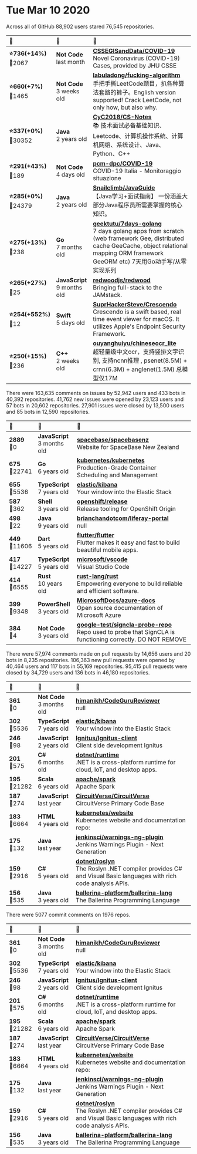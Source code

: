 # Tue Mar 10 2020

Across all of GitHub 88,902 users stared 
76,545 repositories. 

| :page_with_curl: | :calendar: | :page_with_curl: |
| :--- | :--- | :--- |
| **:star:736(+14%)**<br>:twisted_rightwards_arrows:2067 | **Not Code**<br>last month | **[CSSEGISandData/COVID-19](https://github.com/CSSEGISandData/COVID-19)**<br>Novel Coronavirus (COVID-19) Cases, provided by JHU CSSE |
| **:star:660(+7%)**<br>:twisted_rightwards_arrows:1465 | **Not Code**<br>3 weeks old | **[labuladong/fucking-algorithm](https://github.com/labuladong/fucking-algorithm)**<br>手把手撕LeetCode题目，扒各种算法套路的裤子。English version supported! Crack LeetCode, not only how, but also why.  |
| **:star:337(+0%)**<br>:twisted_rightwards_arrows:30352 | **Java**<br>2 years old | **[CyC2018/CS-Notes](https://github.com/CyC2018/CS-Notes)**<br>:books: 技术面试必备基础知识、Leetcode、计算机操作系统、计算机网络、系统设计、Java、Python、C++ |
| **:star:291(+43%)**<br>:twisted_rightwards_arrows:189 | **Not Code**<br>4 days old | **[pcm-dpc/COVID-19](https://github.com/pcm-dpc/COVID-19)**<br>COVID-19 Italia - Monitoraggio situazione |
| **:star:285(+0%)**<br>:twisted_rightwards_arrows:24379 | **Java**<br>2 years old | **[Snailclimb/JavaGuide](https://github.com/Snailclimb/JavaGuide)**<br>【Java学习+面试指南】 一份涵盖大部分Java程序员所需要掌握的核心知识。 |
| **:star:275(+13%)**<br>:twisted_rightwards_arrows:238 | **Go**<br>7 months old | **[geektutu/7days-golang](https://github.com/geektutu/7days-golang)**<br>7 days golang apps from scratch (web framework Gee, distributed cache GeeCache, object relational mapping ORM framework GeeORM etc)  7天用Go动手写/从零实现系列 |
| **:star:265(+27%)**<br>:twisted_rightwards_arrows:25 | **JavaScript**<br>9 months old | **[redwoodjs/redwood](https://github.com/redwoodjs/redwood)**<br>Bringing full-stack to the JAMstack. |
| **:star:254(+552%)**<br>:twisted_rightwards_arrows:12 | **Swift**<br>5 days old | **[SuprHackerSteve/Crescendo](https://github.com/SuprHackerSteve/Crescendo)**<br>Crescendo is a swift based, real time event viewer for macOS. It utilizes Apple's Endpoint Security Framework. |
| **:star:250(+15%)**<br>:twisted_rightwards_arrows:236 | **C++**<br>2 weeks old | **[ouyanghuiyu/chineseocr_lite](https://github.com/ouyanghuiyu/chineseocr_lite)**<br>超轻量级中文ocr，支持竖排文字识别, 支持ncnn推理 , psenet(8.5M) + crnn(6.3M) + anglenet(1.5M) 总模型仅17M |

There were 163,635 comments on issues by 52,942 users and 433 bots in 40,392 repositories.
41,762 new issues were opened by 23,123 users and 57 bots in 20,602 repositories.
27,901 issues were closed by 13,500 users and 85 bots in 12,590 repositories.

| :speech_balloon: | :calendar: | :page_with_curl: |
| :--- | :--- | :--- |
| **2889**<br>:twisted_rightwards_arrows:0 | **JavaScript**<br>3 months old | **[spacebase/spacebasenz](https://github.com/spacebase/spacebasenz)**<br>Website for SpaceBase New Zealand |
| **675**<br>:twisted_rightwards_arrows:22741 | **Go**<br>6 years old | **[kubernetes/kubernetes](https://github.com/kubernetes/kubernetes)**<br>Production-Grade Container Scheduling and Management |
| **655**<br>:twisted_rightwards_arrows:5536 | **TypeScript**<br>7 years old | **[elastic/kibana](https://github.com/elastic/kibana)**<br>Your window into the Elastic Stack |
| **587**<br>:twisted_rightwards_arrows:362 | **Shell**<br>3 years old | **[openshift/release](https://github.com/openshift/release)**<br>Release tooling for OpenShift Origin |
| **498**<br>:twisted_rightwards_arrows:22 | **Java**<br>9 years old | **[brianchandotcom/liferay-portal](https://github.com/brianchandotcom/liferay-portal)**<br>null |
| **449**<br>:twisted_rightwards_arrows:11606 | **Dart**<br>5 years old | **[flutter/flutter](https://github.com/flutter/flutter)**<br>Flutter makes it easy and fast to build beautiful mobile apps. |
| **417**<br>:twisted_rightwards_arrows:14227 | **TypeScript**<br>5 years old | **[microsoft/vscode](https://github.com/microsoft/vscode)**<br>Visual Studio Code |
| **414**<br>:twisted_rightwards_arrows:6555 | **Rust**<br>10 years old | **[rust-lang/rust](https://github.com/rust-lang/rust)**<br>Empowering everyone to build reliable and efficient software. |
| **399**<br>:twisted_rightwards_arrows:9348 | **PowerShell**<br>3 years old | **[MicrosoftDocs/azure-docs](https://github.com/MicrosoftDocs/azure-docs)**<br>Open source documentation of Microsoft Azure |
| **384**<br>:twisted_rightwards_arrows:4 | **Not Code**<br>3 years old | **[google-test/signcla-probe-repo](https://github.com/google-test/signcla-probe-repo)**<br>Repo used to probe that SignCLA is functioning correctly.  DO NOT REMOVE |

There were 57,974 comments made on pull requests by 14,656 users and 20 bots in 8,235 repositories.
106,363 new pull requests were opened by 40,464 users and 117 bots in 55,169 repositories.
95,415 pull requests were closed by 34,729 users and 136 bots in 46,180 repositories.

| :speech_balloon: | :calendar: | :page_with_curl: |
| :--- | :--- | :--- |
| **361**<br>:twisted_rightwards_arrows:0 | **Not Code**<br>3 months old | **[himanikh/CodeGuruReviewer](https://github.com/himanikh/CodeGuruReviewer)**<br>null |
| **302**<br>:twisted_rightwards_arrows:5536 | **TypeScript**<br>7 years old | **[elastic/kibana](https://github.com/elastic/kibana)**<br>Your window into the Elastic Stack |
| **246**<br>:twisted_rightwards_arrows:98 | **JavaScript**<br>2 years old | **[Ignitus/Ignitus-client](https://github.com/Ignitus/Ignitus-client)**<br>Client side development Ignitus |
| **201**<br>:twisted_rightwards_arrows:575 | **C#**<br>6 months old | **[dotnet/runtime](https://github.com/dotnet/runtime)**<br>.NET is a cross-platform runtime for cloud, IoT, and desktop apps. |
| **195**<br>:twisted_rightwards_arrows:21282 | **Scala**<br>6 years old | **[apache/spark](https://github.com/apache/spark)**<br>Apache Spark |
| **187**<br>:twisted_rightwards_arrows:274 | **JavaScript**<br>last year | **[CircuitVerse/CircuitVerse](https://github.com/CircuitVerse/CircuitVerse)**<br>CircuitVerse Primary Code Base |
| **183**<br>:twisted_rightwards_arrows:6664 | **HTML**<br>4 years old | **[kubernetes/website](https://github.com/kubernetes/website)**<br>Kubernetes website and documentation repo:  |
| **175**<br>:twisted_rightwards_arrows:132 | **Java**<br>last year | **[jenkinsci/warnings-ng-plugin](https://github.com/jenkinsci/warnings-ng-plugin)**<br>Jenkins Warnings Plugin - Next Generation  |
| **159**<br>:twisted_rightwards_arrows:2916 | **C#**<br>5 years old | **[dotnet/roslyn](https://github.com/dotnet/roslyn)**<br>The Roslyn .NET compiler provides C# and Visual Basic languages with rich code analysis APIs. |
| **156**<br>:twisted_rightwards_arrows:535 | **Java**<br>3 years old | **[ballerina-platform/ballerina-lang](https://github.com/ballerina-platform/ballerina-lang)**<br>The Ballerina Programming Language |

There were 5077 commit comments on 1976 repos.

| :speech_balloon: | :calendar: | :page_with_curl: |
| :--- | :--- | :--- |
| **361**<br>:twisted_rightwards_arrows:0 | **Not Code**<br>3 months old | **[himanikh/CodeGuruReviewer](https://github.com/himanikh/CodeGuruReviewer)**<br>null |
| **302**<br>:twisted_rightwards_arrows:5536 | **TypeScript**<br>7 years old | **[elastic/kibana](https://github.com/elastic/kibana)**<br>Your window into the Elastic Stack |
| **246**<br>:twisted_rightwards_arrows:98 | **JavaScript**<br>2 years old | **[Ignitus/Ignitus-client](https://github.com/Ignitus/Ignitus-client)**<br>Client side development Ignitus |
| **201**<br>:twisted_rightwards_arrows:575 | **C#**<br>6 months old | **[dotnet/runtime](https://github.com/dotnet/runtime)**<br>.NET is a cross-platform runtime for cloud, IoT, and desktop apps. |
| **195**<br>:twisted_rightwards_arrows:21282 | **Scala**<br>6 years old | **[apache/spark](https://github.com/apache/spark)**<br>Apache Spark |
| **187**<br>:twisted_rightwards_arrows:274 | **JavaScript**<br>last year | **[CircuitVerse/CircuitVerse](https://github.com/CircuitVerse/CircuitVerse)**<br>CircuitVerse Primary Code Base |
| **183**<br>:twisted_rightwards_arrows:6664 | **HTML**<br>4 years old | **[kubernetes/website](https://github.com/kubernetes/website)**<br>Kubernetes website and documentation repo:  |
| **175**<br>:twisted_rightwards_arrows:132 | **Java**<br>last year | **[jenkinsci/warnings-ng-plugin](https://github.com/jenkinsci/warnings-ng-plugin)**<br>Jenkins Warnings Plugin - Next Generation  |
| **159**<br>:twisted_rightwards_arrows:2916 | **C#**<br>5 years old | **[dotnet/roslyn](https://github.com/dotnet/roslyn)**<br>The Roslyn .NET compiler provides C# and Visual Basic languages with rich code analysis APIs. |
| **156**<br>:twisted_rightwards_arrows:535 | **Java**<br>3 years old | **[ballerina-platform/ballerina-lang](https://github.com/ballerina-platform/ballerina-lang)**<br>The Ballerina Programming Language |


